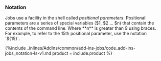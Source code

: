 <!--  usedin: [ _legacy_docker/AddIns/add-ins-jobs-v1.md, _maestro/AddIns/add-ins-jobs-v1.md, _node/addins/add-ins-jobs-v1.md, _rails/AddIns/add-ins-jobs-v1.md] -->


### Notation

Jobs use a facility in the shell called _positional parameters_. Positional parameters are a series of special variables ($1, $2 ... $n) that contain the contents of the command line. Where **n** is greater than 9 using braces. For example, to refer to the 15th positional parameter, use the notation `${15}`. 



{%include _inlines/AddIns/common/add-ins-jobs/code_add-ins-jobs_notation-ls-v1.md  product = include.product %}




